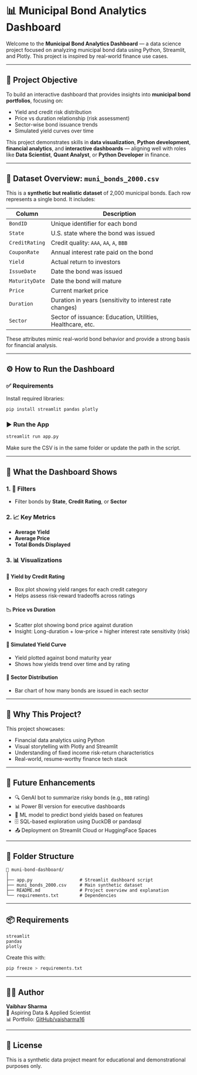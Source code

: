 # 📊 Municipal Bond Analytics Dashboard

Welcome to the **Municipal Bond Analytics Dashboard** — a data science project focused on analyzing municipal bond data using Python, Streamlit, and Plotly. This project is inspired by real-world finance use cases.

---

## 📌 Project Objective

To build an interactive dashboard that provides insights into **municipal bond portfolios**, focusing on:

- Yield and credit risk distribution
- Price vs duration relationship (risk assessment)
- Sector-wise bond issuance trends
- Simulated yield curves over time

This project demonstrates skills in **data visualization**, **Python development**, **financial analytics**, and **interactive dashboards** — aligning well with roles like **Data Scientist**, **Quant Analyst**, or **Python Developer** in finance.

---

## 📂 Dataset Overview: `muni_bonds_2000.csv`

This is a **synthetic but realistic dataset** of 2,000 municipal bonds. Each row represents a single bond. It includes:

| Column           | Description |
|------------------|-------------|
| `BondID`         | Unique identifier for each bond |
| `State`          | U.S. state where the bond was issued |
| `CreditRating`   | Credit quality: `AAA`, `AA`, `A`, `BBB` |
| `CouponRate`     | Annual interest rate paid on the bond |
| `Yield`          | Actual return to investors |
| `IssueDate`      | Date the bond was issued |
| `MaturityDate`   | Date the bond will mature |
| `Price`          | Current market price |
| `Duration`       | Duration in years (sensitivity to interest rate changes) |
| `Sector`         | Sector of issuance: Education, Utilities, Healthcare, etc. |

These attributes mimic real-world bond behavior and provide a strong basis for financial analysis.

---

## ⚙️ How to Run the Dashboard

### ✅ Requirements
Install required libraries:

```bash
pip install streamlit pandas plotly
```

### ▶️ Run the App

```bash
streamlit run app.py
```

Make sure the CSV is in the same folder or update the path in the script.

---

## 🧠 What the Dashboard Shows

### 1. 🔎 Filters
- Filter bonds by **State**, **Credit Rating**, or **Sector**

### 2. 📈 Key Metrics
- **Average Yield**
- **Average Price**
- **Total Bonds Displayed**

### 3. 📊 Visualizations

#### 🎯 Yield by Credit Rating
- Box plot showing yield ranges for each credit category
- Helps assess risk-reward tradeoffs across ratings

#### 📉 Price vs Duration
- Scatter plot showing bond price against duration
- Insight: Long-duration + low-price = higher interest rate sensitivity (risk)

#### 📆 Simulated Yield Curve
- Yield plotted against bond maturity year
- Shows how yields trend over time and by rating

#### 🏢 Sector Distribution
- Bar chart of how many bonds are issued in each sector

---

## 🌟 Why This Project?

This project showcases:
- Financial data analytics using Python
- Visual storytelling with Plotly and Streamlit
- Understanding of fixed income risk-return characteristics
- Real-world, resume-worthy finance tech stack

---

## 🧩 Future Enhancements

- 🔍 GenAI bot to summarize risky bonds (e.g., `BBB` rating)
- 📊 Power BI version for executive dashboards
- 🧠 ML model to predict bond yields based on features
- 🗄️ SQL-based exploration using DuckDB or pandasql
- 📤 Deployment on Streamlit Cloud or HuggingFace Spaces

---

## 🧱 Folder Structure

```
📁 muni-bond-dashboard/
│
├── app.py                  # Streamlit dashboard script
├── muni_bonds_2000.csv     # Main synthetic dataset
├── README.md               # Project overview and explanation
└── requirements.txt        # Dependencies
```

---

## 📦 Requirements

```text
streamlit
pandas
plotly
```

Create this with:

```bash
pip freeze > requirements.txt
```

---

## 👨‍💻 Author

**Vaibhav Sharma**  
💼 Aspiring Data & Applied Scientist  
📊 Portfolio: [GitHub/vaisharma16](https://github.com/vaisharma16)  

---

## 📎 License

This is a synthetic data project meant for educational and demonstrational purposes only.

